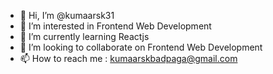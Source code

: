 - 👋 Hi, I’m @kumaarsk31
- 👀 I’m interested in Frontend Web Development
- 🌱 I’m currently learning Reactjs 
- 💞️ I’m looking to collaborate on Frontend Web Development
- 📫 How to reach me : kumaarskbadpaga@gmail.com


<!--
kumaarsk31/kumaarsk31 is a ✨ special ✨ repository because its `README.md` (this file) appears on your GitHub profile.
You can click the Preview link to take a look at your changes.
--->

